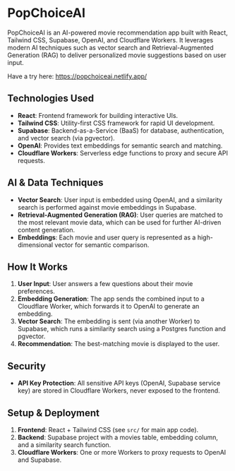 # PopChoiceAI

PopChoiceAI is an AI-powered movie recommendation app built with React, Tailwind CSS, Supabase, OpenAI, and Cloudflare Workers. It leverages modern AI techniques such as vector search and Retrieval-Augmented Generation (RAG) to deliver personalized movie suggestions based on user input.

Have a try here: https://popchoiceai.netlify.app/

## Technologies Used
- **React**: Frontend framework for building interactive UIs.
- **Tailwind CSS**: Utility-first CSS framework for rapid UI development.
- **Supabase**: Backend-as-a-Service (BaaS) for database, authentication, and vector search (via pgvector).
- **OpenAI**: Provides text embeddings for semantic search and matching.
- **Cloudflare Workers**: Serverless edge functions to proxy and secure API requests.

## AI & Data Techniques
- **Vector Search**: User input is embedded using OpenAI, and a similarity search is performed against movie embeddings in Supabase.
- **Retrieval-Augmented Generation (RAG)**: User queries are matched to the most relevant movie data, which can be used for further AI-driven content generation.
- **Embeddings**: Each movie and user query is represented as a high-dimensional vector for semantic comparison.

## How It Works
1. **User Input**: User answers a few questions about their movie preferences.
2. **Embedding Generation**: The app sends the combined input to a Cloudflare Worker, which forwards it to OpenAI to generate an embedding.
3. **Vector Search**: The embedding is sent (via another Worker) to Supabase, which runs a similarity search using a Postgres function and pgvector.
4. **Recommendation**: The best-matching movie is displayed to the user.

## Security
- **API Key Protection**: All sensitive API keys (OpenAI, Supabase service key) are stored in Cloudflare Workers, never exposed to the frontend.

## Setup & Deployment
1. **Frontend**: React + Tailwind CSS (see `src/` for main app code).
2. **Backend**: Supabase project with a movies table, embedding column, and a similarity search function.
3. **Cloudflare Workers**: One or more Workers to proxy requests to OpenAI and Supabase.
